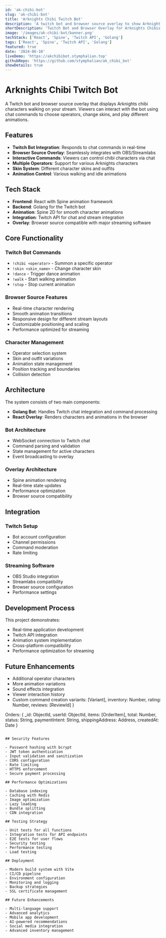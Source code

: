 ```yaml
---
id: 'ak-chibi-bot'
slug: 'ak-chibi-bot'
title: 'Arknights Chibi Twitch Bot'
description: 'A twitch bot and browser source overlay to show Arknight chibis walking on your stream. Viewers can issue !chibi chat commands to choose their own operator, change skins and play different animations.'
shortDescription: 'Twitch Bot and Browser Overlay for Arknights Chibis'
image: '/images/ak-chibi-bot/banner.png'
techStack: ['React', 'Spine', 'Twitch API', 'Golang']
tags: ['React', 'Spine', 'Twitch API', 'Golang']
featured: true
date: '2024-06-10'
liveDemo: 'https://akchibibot.stymphalian.top'
githubRepo: 'https://github.com/stymphalian/ak_chibi_bot'
showDetails: true
---
```


# Arknights Chibi Twitch Bot

A Twitch bot and browser source overlay that displays Arknights chibi characters walking on your stream. Viewers can interact with the bot using chat commands to choose operators, change skins, and play different animations.

## Features

- **Twitch Bot Integration**: Responds to chat commands in real-time
- **Browser Source Overlay**: Seamlessly integrates with OBS/Streamlabs
- **Interactive Commands**: Viewers can control chibi characters via chat
- **Multiple Operators**: Support for various Arknights characters
- **Skin System**: Different character skins and outfits
- **Animation Control**: Various walking and idle animations

## Tech Stack

- **Frontend**: React with Spine animation framework
- **Backend**: Golang for the Twitch bot
- **Animation**: Spine 2D for smooth character animations
- **Integration**: Twitch API for chat and stream integration
- **Overlay**: Browser source compatible with major streaming software

## Core Functionality

### Twitch Bot Commands
- `!chibi <operator>` - Summon a specific operator
- `!skin <skin_name>` - Change character skin
- `!dance` - Trigger dance animation
- `!walk` - Start walking animation
- `!stop` - Stop current animation

### Browser Source Features
- Real-time character rendering
- Smooth animation transitions
- Responsive design for different stream layouts
- Customizable positioning and scaling
- Performance optimized for streaming

### Character Management
- Operator selection system
- Skin and outfit variations
- Animation state management
- Position tracking and boundaries
- Collision detection

## Architecture

The system consists of two main components:
- **Golang Bot**: Handles Twitch chat integration and command processing
- **React Overlay**: Renders characters and animations in the browser

### Bot Architecture
- WebSocket connection to Twitch chat
- Command parsing and validation
- State management for active characters
- Event broadcasting to overlay

### Overlay Architecture
- Spine animation rendering
- Real-time state updates
- Performance optimization
- Browser source compatibility

## Integration

### Twitch Setup
- Bot account configuration
- Channel permissions
- Command moderation
- Rate limiting

### Streaming Software
- OBS Studio integration
- Streamlabs compatibility
- Browser source configuration
- Performance settings

## Development Process

This project demonstrates:
- Real-time application development
- Twitch API integration
- Animation system implementation
- Cross-platform compatibility
- Performance optimization for streaming

## Future Enhancements

- Additional operator characters
- More animation variations
- Sound effects integration
- Viewer interaction history
- Custom command creation
  variants: [Variant],
  inventory: Number,
  rating: Number,
  reviews: [ReviewId]
}

Orders: {
  _id: ObjectId,
  userId: ObjectId,
  items: [OrderItem],
  total: Number,
  status: String,
  paymentIntent: String,
  shippingAddress: Address,
  createdAt: Date
}
```

## Security Features

- Password hashing with bcrypt
- JWT token authentication
- Input validation and sanitization
- CORS configuration
- Rate limiting
- HTTPS enforcement
- Secure payment processing

## Performance Optimizations

- Database indexing
- Caching with Redis
- Image optimization
- Lazy loading
- Bundle splitting
- CDN integration

## Testing Strategy

- Unit tests for all functions
- Integration tests for API endpoints
- E2E tests for user flows
- Security testing
- Performance testing
- Load testing

## Deployment

- Modern build system with Vite
- CI/CD pipeline
- Environment configuration
- Monitoring and logging
- Backup strategies
- SSL certificate management

## Future Enhancements

- Multi-language support
- Advanced analytics
- Mobile app development
- AI-powered recommendations
- Social media integration
- Advanced inventory management

